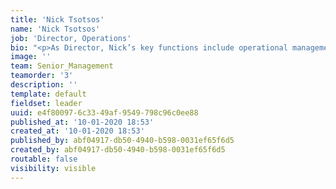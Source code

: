 ```yaml
---
title: 'Nick Tsotsos'
name: 'Nick Tsotsos'
job: 'Director, Operations'
bio: "<p>As Director, Nick’s key functions include operational management, implementation of business solutions, and fostering customer loyalty. Prior to joining TNG, Nick was Director, Operations at an international agency. He has successfully developed and implemented numerous strategies to achieve best-in-class results within various portfolios assigned to his control, including legal and mortgage categories (for Canadian and United States markets). With twenty years of experience, Nick brings a deep and broad level of knowledge in driving and sustaining operational efficiencies.\r\n</p><p><br></p>"
image: ''
team: Senior_Management
teamorder: '3'
description: ''
template: default
fieldset: leader
uuid: e4f80097-6c33-49af-9549-798c96c0ee88
published_at: '10-01-2020 18:53'
created_at: '10-01-2020 18:53'
published_by: abf04917-db50-4940-b598-0031ef65f6d5
created_by: abf04917-db50-4940-b598-0031ef65f6d5
routable: false
visibility: visible
---
```

